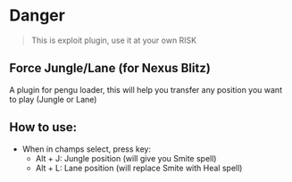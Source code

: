 # Danger
> This is exploit plugin, use it at your own RISK

## Force Jungle/Lane (for Nexus Blitz)
A plugin for pengu loader, this will help you transfer any position you want to play (Jungle or Lane)

## How to use:
- When in champs select, press key:
  - Alt + J: Jungle position (will give you Smite spell)
  - Alt + L: Lane position (will replace Smite with Heal spell)

